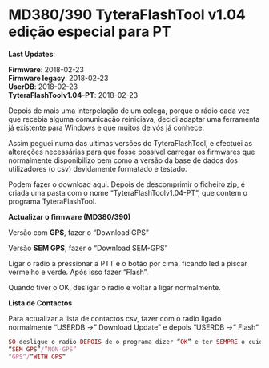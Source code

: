 # MD380/390 TyteraFlashTool v1.04 edição especial para PT

<b>Last Updates</b>:

<b>Firmware</b>: 2018-02-23
<br>
<b>Firmware legacy</b>: 2018-02-23
<br>
<b>UserDB</b>: 2018-02-23
<br>
<b>TyteraFlashToolv1.04-PT</b>: 2018-02-23



Depois de mais uma interpelação de um colega, porque o rádio cada vez que recebia alguma comunicação reiniciava, decidi adaptar uma ferramenta já existente para Windows e que muitos de vós já conhece.

Assim peguei numa das ultimas versões do TyteraFlashTool, e efectuei as alterações necessárias para que fosse possível carregar os firmwares que normalmente disponibilizo bem como a versão da base de dados dos utilizadores (o csv) devidamente formatado e testado.

Podem fazer o download aqui. Depois de descomprimir o ficheiro zip, é criada uma pasta com o nome “TyteraFlashToolv1.04-PT”, que contem o programa TyteraFlashTool.



<b>Actualizar o firmware (MD380/390)</b>

Versão com <b>GPS</b>, fazer o “Download GPS”

Versão <b>SEM GPS</b>, fazer o “Download SEM-GPS”

Ligar o radio a pressionar a PTT e o botão por cima, ficando led a piscar vermelho e verde. Após isso fazer “Flash”.

Quando tiver o OK, desligar o radio e voltar a ligar normalmente.


<b>Lista de Contactos</b>

Para actualizar a lista de contactos csv, fazer com o radio ligado normalmente
“USERDB ->” Download Update” e depois “USERDB ->” Flash”

 
```ruby
SO desligue o radio DEPOIS de o programa dizer “OK” e ter SEMPRE o cuidado de escolher a versão
“SEM GPS”/”NON-GPS”
“GPS”/”WITH GPS”
```
